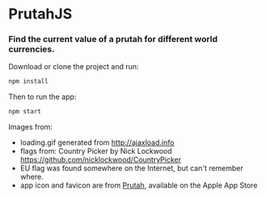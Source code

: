 # PrutahJS
### Find the current value of a prutah for different world currencies.

Download or clone the project and run:
```bash
npm install
```

Then to run the app:
```bash
npm start
```

Images from:
- loading.gif generated from http://ajaxload.info
- flags from: Country Picker by Nick Lockwood  https://github.com/nicklockwood/CountryPicker
- EU flag was found somewhere on the Internet, but can't remember where.
- app icon and favicon are from [Prutah](http://www.appstore.com/prutah), available on the Apple App Store
